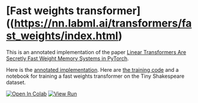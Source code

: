 # [Fast weights transformer]((https://nn.labml.ai/transformers/fast_weights/index.html)

This is an annotated implementation of the paper
[Linear Transformers Are Secretly Fast Weight Memory Systems in PyTorch](https://arxiv.org/abs/2102.11174).

Here is the [annotated implementation](https://nn.labml.ai/transformers/fast_weights/index.html).
Here are [the training code](https://nn.labml.ai/transformers/fast_weights/experiment.html)
and a notebook for training a fast weights transformer on the Tiny Shakespeare dataset.

[![Open In Colab](https://colab.research.google.com/assets/colab-badge.svg)](https://colab.research.google.com/github/lab-ml/nn/blob/master/labml_nn/transformers/fast_weights/experiment.ipynb)
[![View Run](https://img.shields.io/badge/labml-experiment-brightgreen)](https://app.labml.ai/run/928aadc0846c11eb85710242ac1c0002)
